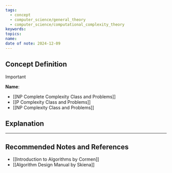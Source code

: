 ```yaml
---
tags:
  - concept
  - computer_science/general_theory
  - computer_science/computational_complexity_theory
keywords: 
topics: 
name: 
date of note: 2024-12-09
---
```


## Concept Definition

>[!important]
>**Name**: 




- [[NP Complete Complexity Class and Problems]]
- [[P Complexity Class and Problems]]
- [[NP Complexity Class and Problems]]


## Explanation





-----------
##  Recommended Notes and References


- [[Introduction to Algorithms by Cormen]]
- [[Algorithm Design Manual by Skiena]]